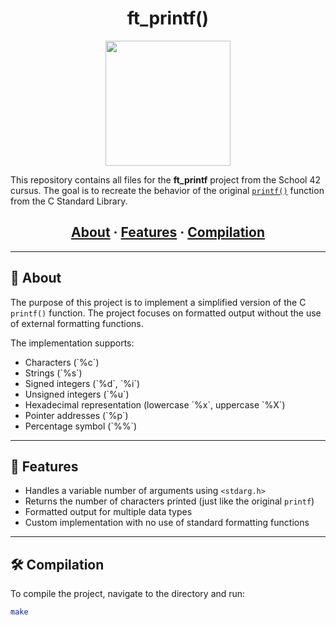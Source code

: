  <h1 align="center">ft_printf()</h1>

<div id="header" align="center">
  <img src="https://media.giphy.com/media/QXJd9XVrgJuDFhhcOX/giphy.gif" width="200"/>
</div>

This repository contains all files for the __ft_printf__ project from the School 42 cursus. The goal is to recreate the behavior of the original [`printf()`](https://en.wikipedia.org/wiki/Printf_format_string) function from the C Standard Library.

<h2 align="center">
	<a href="#about">About</a>
	<span> · </span>
	<a href="#features">Features</a>
	<span> · </span>
	<a href="#compilation">Compilation</a>

</h2>

<hr>

<h2 id="about">📌 About</h2>

The purpose of this project is to implement a simplified version of the C `printf()` function. The project focuses on formatted output without the use of external formatting functions.

The implementation supports:
<ul>
  <li>Characters (`%c`)</li>
  <li>Strings (`%s`)</li>
  <li>Signed integers (`%d`, `%i`)</li>
  <li>Unsigned integers (`%u`)</li>
  <li>Hexadecimal representation (lowercase `%x`, uppercase `%X`)</li>
  <li>Pointer addresses (`%p`)</li>
  <li>Percentage symbol (`%%`)</li>
</ul>

<hr>

<h2 id="features">🧩 Features</h2>

<ul>
  <li>Handles a variable number of arguments using <code>&lt;stdarg.h&gt;</code></li>
  <li>Returns the number of characters printed (just like the original <code>printf</code>)</li>
  <li>Formatted output for multiple data types</li>
  <li>Custom implementation with no use of standard formatting functions</li>
</ul>

<hr>

<h2 id="compilation">🛠️ Compilation</h2>

To compile the project, navigate to the directory and run:

```bash
make
